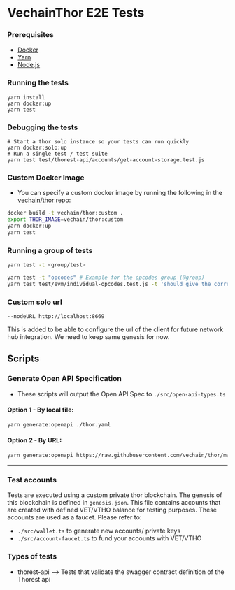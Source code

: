 # VechainThor E2E Tests

### Prerequisites

- [Docker](https://docs.docker.com/install/)
- [Yarn](https://yarnpkg.com/en/docs/install)
- [Node.js](https://nodejs.org/en/download/)

### Running the tests

```shell
yarn install
yarn docker:up
yarn test
```

### Debugging the tests

```shell
# Start a thor solo instance so your tests can run quickly
yarn docker:solo:up
# Run a single test / test suite
yarn test test/thorest-api/accounts/get-account-storage.test.js 
```

### Custom Docker Image

- You can specify a custom docker image by running the following in the [vechain/thor](https://github.com/vechain/thor)
  repo:

```bash
docker build -t vechain/thor:custom .
export THOR_IMAGE=vechain/thor:custom
yarn docker:up
yarn test
```

### Running a group of tests

```bash
yarn test -t <group/test>

yarn test -t "opcodes" # Example for the opcodes group (@group)
yarn test test/evm/individual-opcodes.test.js -t 'should give the correct output for opcode: ADDRESS' # Example for that specific test (first parameter at it.e2eTest)
```

### Custom solo url

```
--nodeURL http://localhost:8669
```

This is added to be able to configure the url of the client for future network hub integration.
We need to keep same genesis for now.

## Scripts

### Generate Open API Specification

- These scripts will output the Open API Spec to `./src/open-api-types.ts`

#### **Option 1** - By local file:

```bash
yarn generate:openapi ./thor.yaml
```

#### **Option 2** - By URL:

```bash
yarn generate:openapi https://raw.githubusercontent.com/vechain/thor/master/api/doc/thor.yaml
```

---

### Test accounts

Tests are executed using a custom private thor blockchain. The genesis of this blockchain is defined in `genesis.json`.
This file contains accounts that are created with defined VET/VTHO balance for testing purposes. These accounts are used
as a faucet. Please refer to:

- `./src/wallet.ts` to generate new accounts/ private keys
- `./src/account-faucet.ts` to fund your accounts with VET/VTHO

### Types of tests

- thorest-api --> Tests that validate the swagger contract definition of the Thorest api
